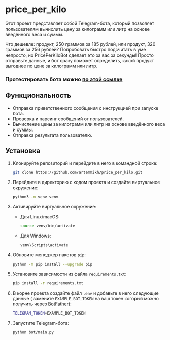 # price_per_kilo

Этот проект представляет собой Telegram-бота, который позволяет
пользователям вычислить цену за килограмм или литр на основе введённого веса
и суммы.

Что дешевле: продукт, 250 граммов за 185 рублей, или продукт, 320 граммов
за 256
рублей? Попробовать быстро подсчитать в уме непросто, но PricePerKiloBot
сделает это за вас за секунды! Просто отправьте данные, и бот сразу поможет
определить,
какой продукт выгоднее по цене за килограмм или литр.

### Протестировать бота можно [по этой ссылке](http://t.me/PricePerKiloBot)

## Функциональность

- Отправка приветственного сообщения с инструкцией при запуске бота.
- Проверка и парсинг сообщений от пользователей.
- Вычисление цены за килограмм или литр на основе введённого веса и суммы.
- Отправка результата пользователю.

## Установка

1. Клонируйте репозиторий и перейдите в него в командной строке:

    ```bash
    git clone https://github.com/artemmikh/price_per_kilo.git
    ```

2. Перейдите в директорию с кодом проекта и создайте виртуальное окружение:

    ```bash
    python3 -m venv venv
    ```

3. Активируйте виртуальное окружение:

    * Для Linux/macOS:

        ```bash
        source venv/bin/activate
        ```

    * Для Windows:

        ```bash
        venv\Scripts\activate
        ```

4. Обновите менеджер пакетов `pip`:

    ```bash
    python -m pip install --upgrade pip
    ```

5. Установите зависимости из файла `requirements.txt`:

    ```bash
    pip install -r requirements.txt
    ```

6. В корне проекта создайте файл `.env` и добавьте в него следующие данные (
   замените `EXAMPLE_BOT_TOKEN` на ваш токен когорый можно получить через
   [BotFather](http://t.me/BotFather)):

    ```bash
    TELEGRAM_TOKEN=EXAMPLE_BOT_TOKEN

    ```

7. Запустите Telegram-бота:

    ```bash
    python bot/main.py
    ```
